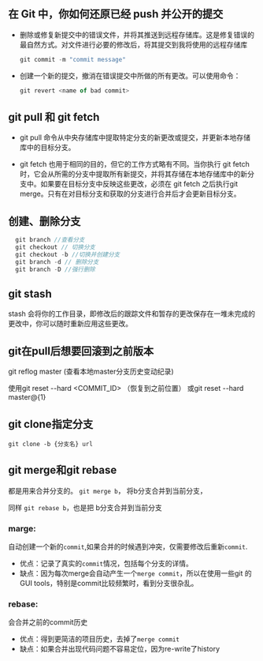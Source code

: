 ## 在 Git 中，你如何还原已经 push 并公开的提交

- 删除或修复新提交中的错误文件，并将其推送到远程存储库。这是修复错误的最自然方式。对文件进行必要的修改后，将其提交到我将使用的远程存储库
  ```js
  git commit -m "commit message"
  ```
- 创建一个新的提交，撤消在错误提交中所做的所有更改。可以使用命令：
  ```js
  git revert <name of bad commit>
  ```

## git pull 和 git fetch
* git pull 命令从中央存储库中提取特定分支的新更改或提交，并更新本地存储库中的目标分支。

* git fetch 也用于相同的目的，但它的工作方式略有不同。当你执行 git fetch 时，它会从所需的分支中提取所有新提交，并将其存储在本地存储库中的新分支中。如果要在目标分支中反映这些更改，必须在 git fetch 之后执行git merge。只有在对目标分支和获取的分支进行合并后才会更新目标分支。
## 创建、删除分支
```js
  git branch //查看分支
  git checkout // 切换分支
  git checkout -b //切换并创建分支
  git branch -d // 删除分支
  git branch -D //强行删除
```
## git stash

  stash 会将你的工作目录，即修改后的跟踪文件和暂存的更改保存在一堆未完成的更改中，你可以随时重新应用这些更改。

## git在pull后想要回滚到之前版本
git reflog master  (查看本地master分支历史变动纪录)

使用git reset --hard <COMMIT_ID> （恢复到之前位置）
或git reset --hard master@{1}
## git clone指定分支
`git clone -b {分支名} url`
## git merge和git rebase
都是用来合并分支的。
`git merge b`， 将b分支合并到当前分支，

同样 `git rebase b`，也是把 b分支合并到当前分支
### marge:
自动创建一个新的`commit`,如果合并的时候遇到冲突，仅需要修改后重新`commit`.
- 优点：记录了真实的`commit`情况，包括每个分支的详情。
- 缺点：因为每次merge会自动产生一个`merge commit`，所以在使用一些git 的GUI tools，特别是commit比较频繁时，看到分支很杂乱。
### rebase:
会合并之前的commit历史
- 优点：得到更简洁的项目历史，去掉了`merge commit`
- 缺点：如果合并出现代码问题不容易定位，因为re-write了history